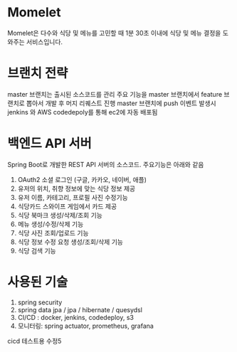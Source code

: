 # Momelet
Momelet은 다수와 식당 및 메뉴를 고민할 때 1분 30초 이내에 식당 및 메뉴 결정을 도와주는 서비스입니다.

# 브랜치 전략
master 브랜치는 출시된 소스코드를 관리
주요 기능을 master 브랜치에서 feature 브랜치로 뽑아서 개발 후 머지 리퀘스트 진행
master 브랜치에 push 이벤트 발생시 jenkins 와 AWS codedepoly를 통해 ec2에 자동 배포됨

# 백엔드 API 서버
Spring Boot로 개발한 REST API 서버의 소스코드.
주요기능은 아래와 같음

1. OAuth2 소셜 로그인 (구글, 카카오, 네이버, 애플)
2. 유저의 위치, 취향 정보에 맞는 식당 정보 제공
3. 유저 이름, 카테고리, 프로필 사진 수정기능 
4. 식당카드 스와이프 게임에서 카드 제공
5. 식당 북마크 생성/삭제/조회 기능
6. 메뉴 생성/수정/삭제 기능
7. 식당 사진 조회/업로드 기능
8. 식당 정보 수정 요청 생성/조회/삭제 기능
9. 식당 검색 기능

# 사용된 기술
1. spring security
2. spring data jpa / jpa / hibernate / quesydsl
3. CI/CD : docker, jenkins, codedeploy, s3
4. 모니터링: spring actuator, prometheus, grafana

cicd 테스트용 수정5
